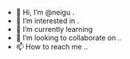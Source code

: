 - 👋 Hi, I’m @neigu .
- 👀 I’m interested in .
- 🌱 I’m currently learning 
- 💞️ I’m looking to collaborate on ..
- 📫 How to reach me ..

<!---
neigu/neigu is a ✨ special ✨ repository because its `README.md` (this file) appears on your GitHub profile.
You can click the Preview link to take a look at your changes.
--->
